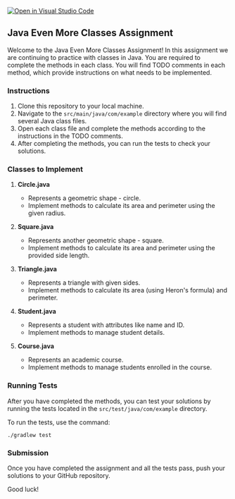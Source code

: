 [![Open in Visual Studio Code](https://classroom.github.com/assets/open-in-vscode-718a45dd9cf7e7f842a935f5ebbe5719a5e09af4491e668f4dbf3b35d5cca122.svg)](https://classroom.github.com/online_ide?assignment_repo_id=12342908&assignment_repo_type=AssignmentRepo)
## Java Even More Classes Assignment

Welcome to the Java Even More Classes Assignment! In this assignment we are continuing to practice with classes in Java. You are required to complete the methods in each class. You will find TODO comments in each method, which provide instructions on what needs to be implemented.

### Instructions

1. Clone this repository to your local machine.
2. Navigate to the `src/main/java/com/example` directory where you will find several Java class files.
3. Open each class file and complete the methods according to the instructions in the TODO comments.
4. After completing the methods, you can run the tests to check your solutions.

### Classes to Implement

1. **Circle.java**
    - Represents a geometric shape - circle.
    - Implement methods to calculate its area and perimeter using the given radius.

2. **Square.java**
    - Represents another geometric shape - square.
    - Implement methods to calculate its area and perimeter using the provided side length.

3. **Triangle.java**
    - Represents a triangle with given sides.
    - Implement methods to calculate its area (using Heron's formula) and perimeter.

4. **Student.java**
    - Represents a student with attributes like name and ID.
    - Implement methods to manage student details.

5. **Course.java**
    - Represents an academic course.
    - Implement methods to manage students enrolled in the course.

### Running Tests

After you have completed the methods, you can test your solutions by running the tests located in the `src/test/java/com/example` directory.

To run the tests, use the command:

```
./gradlew test
```

### Submission

Once you have completed the assignment and all the tests pass, push your solutions to your GitHub repository.

Good luck!
